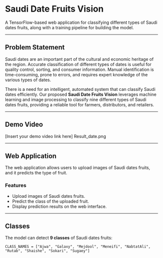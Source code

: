# Saudi Date Fruits Vision

A TensorFlow-based web application for classifying different types of Saudi dates fruits, along with a training pipeline for building the model.

---

## Problem Statement

Saudi dates are an important part of the cultural and economic heritage of the region. Accurate classification of different types of dates is useful for quality control, sorting, and consumer information. Manual identification is time-consuming, prone to errors, and requires expert knowledge of the various types of dates.  

There is a need for an intelligent, automated system that can classify Saudi dates efficiently. Our proposed **Saudi Date Fruits Vision** leverages machine learning and image processing to classify nine different types of Saudi dates fruits, providing a reliable tool for farmers, distributors, and retailers.

---

## Demo Video

[Insert your demo video link here]
Result_date.png

---

## Web Application

The web application allows users to upload images of Saudi dates fruits, and it predicts the type of fruit.

### Features

- Upload images of Saudi dates fruits.  
- Predict the class of the uploaded fruit.  
- Display prediction results on the web interface.  

---

## Classes

The model can detect **9 classes** of Saudi dates fruits:
```
CLASS_NAMES = ["Ajwa", "Galaxy", "Mejdool", "Meneifi", "NabtatAli", "Rutab", "Shaishe", "Sokari", "Sugaey"]
```



